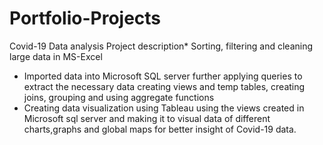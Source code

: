 # Portfolio-Projects
Covid-19 Data analysis
Project description* Sorting, filtering and cleaning large data in MS-Excel
* Imported data into Microsoft SQL server further applying queries to extract the necessary data creating views and temp tables, creating joins, grouping and using aggregate functions
* Creating data visualization using Tableau using the views created in Microsoft sql server and making it to visual data of different charts,graphs and global maps for better insight of Covid-19 data.
